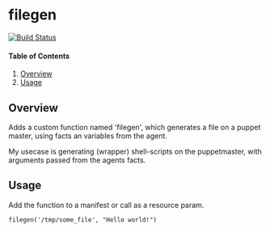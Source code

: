 # filegen

[![Build Status](https://travis-ci.org/mpepping/puppet-filegen.svg?branch=master)](https://travis-ci.org/mpepping/puppet-filegen)

#### Table of Contents

1. [Overview](#overview)
2. [Usage](#usage)

## Overview

Adds a custom function named 'filegen', which generates a file on a puppet 
master, using facts an variables from the agent.

My usecase is generating (wrapper) shell-scripts on the puppetmaster, with
arguments passed from the agents facts.


## Usage

Add the function to a manifest or call as a resource param.

    filegen('/tmp/some_file', "Hello world!")


